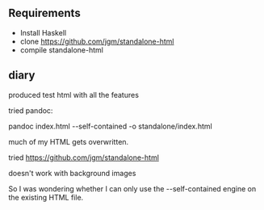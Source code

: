 ## Requirements

- Install Haskell
- clone https://github.com/jgm/standalone-html
- compile standalone-html


## diary

produced test html with all the features

tried pandoc: 

pandoc index.html --self-contained -o standalone/index.html

much of my HTML gets overwritten.

tried https://github.com/jgm/standalone-html

doesn't work with background images

So I was wondering whether I can only use the --self-contained engine on the existing HTML file. 


